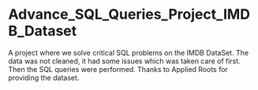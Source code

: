 # Advance_SQL_Queries_Project_IMDB_Dataset
A project where we solve critical SQL problems on the IMDB DataSet. 
The data was not cleaned, it had some issues which was taken care of first.
Then the SQL queries were performed.
Thanks to Applied Roots for providing the dataset.
